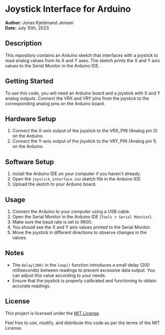 # Joystick Interface for Arduino

**Author:** Jonas Kjeldmand Jensen  
**Date:** July 10th, 2023

## Description
This repository contains an Arduino sketch that interfaces with a joystick to read analog values from its X and Y axes. The sketch prints the X and Y axis values to the Serial Monitor in the Arduino IDE.

## Getting Started
To use this code, you will need an Arduino board and a joystick with X and Y analog outputs. Connect the VRX and VRY pins from the joystick to the corresponding analog pins on the Arduino board.

## Hardware Setup
1. Connect the X-axis output of the joystick to the VRX_PIN (Analog pin 0) on the Arduino.
2. Connect the Y-axis output of the joystick to the VRY_PIN (Analog pin 1) on the Arduino.

## Software Setup
1. Install the Arduino IDE on your computer if you haven't already.
2. Open the `joystick_interface.ino` sketch file in the Arduino IDE.
3. Upload the sketch to your Arduino board.

## Usage
1. Connect the Arduino to your computer using a USB cable.
2. Open the Serial Monitor in the Arduino IDE (`Tools > Serial Monitor`).
3. Make sure the baud rate is set to 9600.
4. You should see the X and Y axis values printed to the Serial Monitor.
5. Move the joystick in different directions to observe changes in the values.

## Notes
- The `delay(200)` in the `loop()` function introduces a small delay (200 milliseconds) between readings to prevent excessive data output. You can adjust this value according to your needs.
- Ensure that the joystick is properly calibrated and functioning to obtain accurate readings.

## License
This project is licensed under the [MIT License](LICENSE).

Feel free to use, modify, and distribute this code as per the terms of the MIT License.
